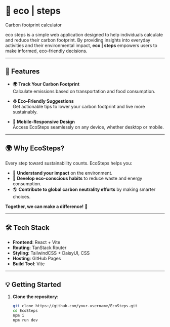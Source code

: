 # 🌱 **eco | steps**
 Carbon footprint calculator

eco steps is a simple web application designed to help individuals calculate and reduce their carbon footprint. By providing insights into everyday activities and their environmental impact, **eco | steps** empowers users to make informed, eco-friendly decisions.

---

## 🚀 **Features**

- **🌍 Track Your Carbon Footprint**  
  Calculate emissions based on transportation and food consumption.

- **♻️ Eco-Friendly Suggestions**  
  Get actionable tips to lower your carbon footprint and live more sustainably.

- **📱 Mobile-Responsive Design**  
  Access EcoSteps seamlessly on any device, whether desktop or mobile.

---

## 🌍 **Why EcoSteps?**

Every step toward sustainability counts. EcoSteps helps you:
- 🌱 **Understand your impact** on the environment.  
- 🌟 **Develop eco-conscious habits** to reduce waste and energy consumption.  
- 🌎 **Contribute to global carbon neutrality efforts** by making smarter choices.  

**Together, we can make a difference!** 🌟

---

## 🛠️ **Tech Stack**

- **Frontend**: React + Vite  
- **Routing**: TanStack Router  
- **Styling**: TailwindCSS + DaisyUI, CSS  
- **Hosting**: GitHub Pages  
- **Build Tool**: Vite

---

## 💡 **Getting Started**

1. **Clone the repository**:  
   ```bash
   git clone https://github.com/your-username/EcoSteps.git
   cd EcoSteps
   npm i
   npm run dev
